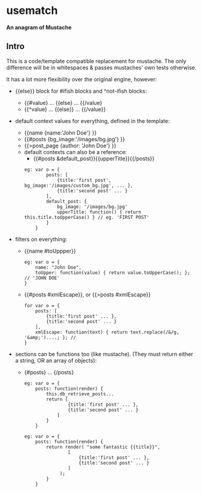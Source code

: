 # usematch

**An anagram of Mustache**


## Intro
This is a code/template compatible replacement for mustache. The only difference will be in whitespaces & passes mustaches' own tests otherwise.


It has a lot more flexibility over the original engine, however:

- {{else}} block for #ifish blocks and ^not-ifish blocks:
	+ {{#value} ... {{else} ... {{/value} 
  	+ {{^value}  ... {{else}} ... {{/value}}

- default context values for everything, defined in the template:
	+ {{name {name:'John Doe'} }}
	+ {{#posts {bg_image:'/images/bg.jpg'} }}
	+ {{>post_page {author: 'John Doe'} }}

	- default contexts can also be a reference:
		+ {{#posts &default_post}}{{upperTitle}}{{/posts}}
		```
		eg: var o = {
				posts: [
					{title:'first post', bg_image:'/images/custom_bg.jpg', ... },
					{title:'second post' ... }
				],
				default_post: {
					bg_image: '/images/bg.jpg'
					upperTitle: function() { return this.title.toUpperCase() } // eg. 'FIRST POST'
				}
			}
		```
- filters on everything:
	+ {{name #toUppper}}
		```
		eg: var o = {
			name: "John Doe",
			toUpper: function(value) { return value.toUpperCase(); }; // 'JOHN DOE'
		}
		```

	+ {{#posts #xmlEscape}}, or {{>posts #xmlEscape}}
		```
		for var o = {
			posts: [
				{title:'first post' ... },
				{title:'second post' ... }
			],
			xmlEscape: function(text) { return text.replace(/&/g, '&amp;')....; }; // 
		}
		```

- sections can be functions too (like mustache). (They must return either a string, OR an array of objects):
	+ {#posts} ... {/posts}
	 	```
	 	eg: var o = {
			posts: function(render) {
				this.db_retrieve_posts...
				return [
						{title:'first post' ... },
						{title:'second post' ... }
					] 
				}
	 		}
	 	```

	 	```
	 	eg: var o = {
			posts: function(render) {
				return render( "some fantastic {{title}}", 
						[			
							{title:'first post' ... },
							{title:'second post' ... }
						] 					
					 );
				}
	 		}
	 	```

